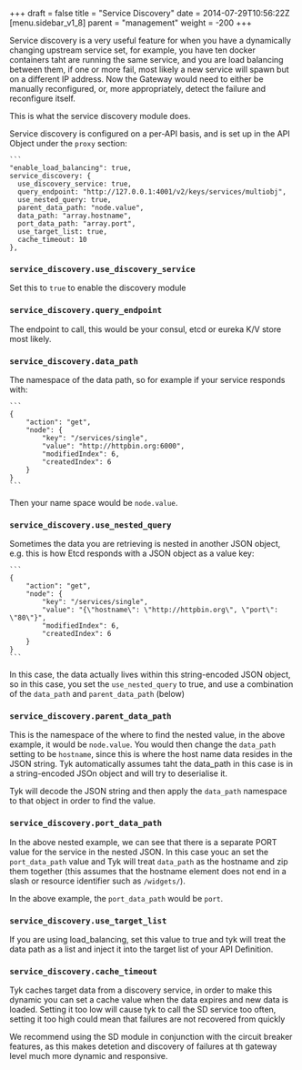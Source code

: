 +++
draft = false
title = "Service Discovery"
date = 2014-07-29T10:56:22Z
[menu.sidebar_v1_8]
    parent = "management"
    weight = -200
+++

Service discovery is a very useful feature for when you have a dynamically changing upstream service set, for example, you have ten docker containers taht are running the same service, and you are load balancing between them, if one or more fail, most likely a new service will spawn but on a different IP address. Now the Gateway would need to either be manually reconfigured, or, more appropriately, detect the failure and reconfigure itself.

This is what the service discovery module does. 

Service discovery is configured on a per-API basis, and is set up in the API Object under the `proxy` section:

    ```
    "enable_load_balancing": true,
    service_discovery: {
      use_discovery_service: true,
      query_endpoint: "http://127.0.0.1:4001/v2/keys/services/multiobj",
      use_nested_query: true,
      parent_data_path: "node.value",
      data_path: "array.hostname",
      port_data_path: "array.port",
      use_target_list: true,
      cache_timeout: 10
    },


### `service_discovery.use_discovery_service`

Set this to `true` to enable the discovery module

### `service_discovery.query_endpoint`

The endpoint to call, this would be your consul, etcd or eureka K/V store most likely.

### `service_discovery.data_path`

The namespace of the data path, so for example if your service responds with:

    ```
    {
        "action": "get",
        "node": {
            "key": "/services/single",
            "value": "http://httpbin.org:6000",
            "modifiedIndex": 6,
            "createdIndex": 6
        }
    }
    ```

Then your name space would be `node.value`.

### `service_discovery.use_nested_query`

Sometimes the data you are retrieving is nested in another JSON object, e.g. this is how Etcd responds with a JSON object as a value key:

    ```
    {
        "action": "get",
        "node": {
            "key": "/services/single",
            "value": "{\"hostname\": \"http://httpbin.org\", \"port\": \"80\"}",
            "modifiedIndex": 6,
            "createdIndex": 6
        }
    }
    ```
In this case, the data actually lives within this string-encoded JSON object, so in this case, you set the `use_nested_query` to true, and use a combination of the `data_path` and `parent_data_path` (below)

### `service_discovery.parent_data_path`

This is the namespace of the where to find the nested value, in the above example, it would be `node.value`. You would then change the `data_path` setting to be `hostname`, since this is where the host name data resides in the JSON string. Tyk automatically assumes taht the data_path in this case is in a string-encoded JSOn object and will try to deserialise it. 

Tyk will decode the JSON string and then apply the `data_path` namespace to that object in order to find the value.

### `service_discovery.port_data_path`

In the above nested example, we can see that there is a separate PORT value for the service in the nested JSON. In this case youc an set the `port_data_path` value and Tyk will treat `data_path` as the hostname and zip them together (this assumes that the hostname element does not end in a slash or resource identifier such as `/widgets/`).

In the above example, the `port_data_path` would be `port`.

### `service_discovery.use_target_list`

If you are using load_balancing, set this value to true and tyk will treat the data path as a list and inject it into the target list of your API Definition.

### `service_discovery.cache_timeout`

Tyk caches target data from a discovery service, in order to make this dynamic you can set a cache value when the data expires and new data is loaded. Setting it too low will cause tyk to call the SD service too often, setting it too high could mean that failures are not recovered from quickly

We recommend using the SD module in conjunction with the circuit breaker features, as this makes detetion and discovery of failures at th gateway level much more dynamic and responsive.

